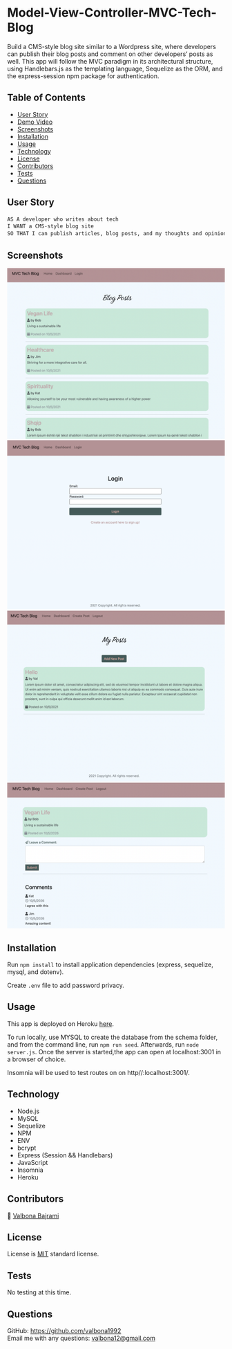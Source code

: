# Model-View-Controller-MVC-Tech-Blog

Build a CMS-style blog site similar to a Wordpress site, where developers can publish their blog posts and comment on other developers’ posts as well. This app will follow the MVC paradigm in its architectural structure, using Handlebars.js as the templating language, Sequelize as the ORM, and the express-session npm package for authentication.

## Table of Contents 
* [User Story](#userstory)
* [Demo Video](#demovideo)
* [Screenshots](#screenshots)
* [Installation](#installation)
* [Usage](#usage)
* [Technology](#technology)
* [License](#license)
* [Contributors](#contributors)
* [Tests](#tests)
* [Questions](#questions)

## User Story

```md
AS A developer who writes about tech
I WANT a CMS-style blog site
SO THAT I can publish articles, blog posts, and my thoughts and opinions
```

## Screenshots 

<img src="public/images/homepage.png" alt="screenshot" />
<img src="public/images/login.png" alt="screenshot" />
<img src="public/images/dashboard.png" alt="screenshot" />
<img src="public/images/comments.png" alt="screenshot" />

## Installation
Run `npm install` to install application dependencies (express, sequelize, mysql, and dotenv).

Create `.env` file to add password privacy. 
## Usage
This app is deployed on Heroku [here](**INSERTLINK).

To run locally, use MYSQL to create the database from the schema folder, and from the command line, run `npm run seed`. Afterwards, run `node server.js`. Once the server is started,the app can open at localhost:3001 in a browser of choice.

Insomnia will be used to test routes on on http//:localhost:3001/.

## Technology
- Node.js
- MySQL
- Sequelize
- NPM 
- ENV
- bcrypt
- Express (Session && Handlebars)
- JavaScript 
- Insomnia 
- Heroku 


## Contributors
:woman_with_headscarf: [Valbona Bajrami](https://github.com/valbona1992)
  
## License
License is [MIT](https://opensource.org/licenses/MIT) standard license.

## Tests
No testing at this time.

## Questions
GitHub: https://github.com/valbona1992  <br/>
Email me with any questions: valbona12@gmail.com 